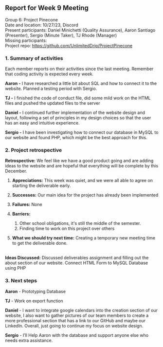 ## **Report for Week 9 Meeting**

Group 6: Project Pinecone\
Date and location: 10/27/23, Discord\
Present participants: Daniel Minichetti (Quality Assurance), Aaron Santiago (Presenter), Sergio (Minute Taker), TJ Rhode (Manager)\
Missing participants:\
Project repo: <https://github.com/UnlimitedDrip/ProjectPinecone>


### **1. Summary of activities**

Each member reports on their activities since the last meeting. Remember that coding activity is expected every week. 

**Aaron -** I have researched a little bit about SQL and how to connect it to the website. Planned a testing period with Sergio. 

**TJ -** I finished the code of conduct file, did some mild work on the HTML files and pushed the updated files to the server

**Daniel -** I continued further implementation of the website design and layout, following a set of principles in my design choices so that the user has an easy and intuitive experience. 

**Sergio -** I have been investigating how to connect our database in MySQL to our website and found PHP, which might be the best approach for this. 

### **2. Project retrospective**

**Retrospective:** We feel like we have a good product going and are adding ideas to the website and are hopeful that everything will be complete by this December. 

1. **Appreciations:** This week was quiet, and we were all able to agree on starting the deliverable early. 

2. **Successes:** Our main idea for the project has already been implemented

3. **Failures:** None

4. **Barriers:** 

   1. Other school obligations, it's still the middle of the semester. 
   2. Finding time to work on this project over others 

5. **What we should try next time:** Creating a temporary new meeting time to get the deliverable done. 

\
**Ideas Discussed:** Discussed deliverables assignment and filling out the about section of our website. Connect HTML Form to MySQL Database using PHP

### 3. Next steps

**Aaron** - Prototyping Database

**TJ** - Work on export function

**Daniel** - I want to integrate google calendars into the creation section of our website, I also want to gather pictures of our team members to create a more professional section that has a link to our GitHub and maybe our LinkedIn. Overall, just going to continue my focus on website design.

**Sergio** - I’ll Help Aaron with the database and support anyone else who needs extra assistance.

